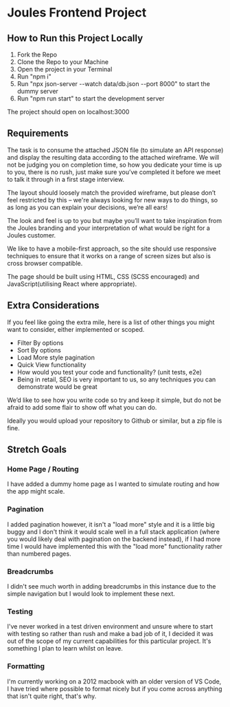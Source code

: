 # Joules Frontend Project

## How to Run this Project Locally

1. Fork the Repo
2. Clone the Repo to your Machine
3. Open the project in your Terminal
4. Run "npm i"
5. Run "npx json-server --watch data/db.json --port 8000" to start the dummy server
6. Run "npm run start" to start the development server

The project should open on localhost:3000

## Requirements

The task is to consume the attached JSON file (to simulate an API response) and display the resulting data according to the attached wireframe. We will not be judging you on completion time, so how you dedicate your time is up to you, there is no rush, just make sure you’ve completed it before we meet to talk it through in a first stage interview.

The layout should loosely match the provided wireframe, but please don’t feel restricted by this – we're always looking for new ways to do things, so as long as you can explain your decisions, we’re all ears!

The look and feel is up to you but maybe you’ll want to take inspiration from the Joules branding and your interpretation of what would be right for a Joules customer.

We like to have a mobile-first approach, so the site should use responsive techniques to ensure that it works on a range of screen sizes but also is cross browser compatible.

The page should be built using HTML, CSS (SCSS encouraged) and JavaScript(utilising React where appropriate).

## Extra Considerations

If you feel like going the extra mile, here is a list of other things you might want to consider, either implemented or scoped.

* Filter By options
* Sort By options
* Load More style pagination
* Quick View functionality
* How would you test your code and functionality? (unit tests, e2e)
* Being in retail, SEO is very important to us, so any techniques you can demonstrate would be great

We’d like to see how you write code so try and keep it simple, but do not be afraid to add some flair to show off what you can do.

Ideally you would upload your repository to Github or similar, but a zip file is fine.

## Stretch Goals

### Home Page / Routing

I have added a dummy home page as I wanted to simulate routing and how the app might scale. 

### Pagination

I added pagination however, it isn't a "load more" style and it is a little big buggy and I don't think it would scale well in a full stack application (where you would likely deal with pagination on the backend instead), if I had more time I would have implemented this with the "load more" functionality rather than numbered pages.

### Breadcrumbs

I didn't see much worth in adding breadcrumbs in this instance due to the simple navigation but I would look to implement these next.

### Testing

I've never worked in a test driven environment and unsure where to start with testing so rather than rush and make a bad job of it, I decided it was out of the scope of my current capabilities for this particular project. It's something I plan to learn whilst on leave.

### Formatting

I'm currently working on a 2012 macbook with an older version of VS Code, I have tried where possible to format nicely but if you come across anything that isn't quite right, that's why.
